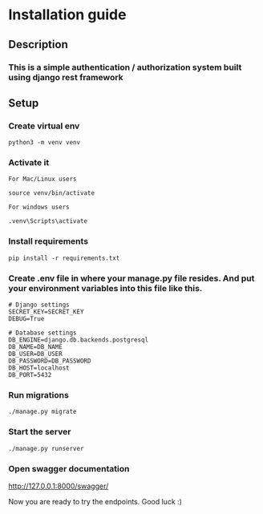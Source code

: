 # Installation guide
## Description
### This is a simple authentication / authorization system built using django rest framework

## Setup
### Create virtual env

```shell
python3 -m venv venv
```

### Activate it

`For Mac/Linux users`
```shell
source venv/bin/activate
```

`For windows users`
```shell
.venv\Scripts\activate
```

### Install requirements
```shell
pip install -r requirements.txt
```

### Create .env file in where your manage.py file resides. And put your environment variables into this file like this.
```dotenv
# Django settings
SECRET_KEY=SECRET_KEY
DEBUG=True

# Database settings
DB_ENGINE=django.db.backends.postgresql
DB_NAME=DB_NAME
DB_USER=DB_USER
DB_PASSWORD=DB_PASSWORD
DB_HOST=localhost
DB_PORT=5432
```

### Run migrations
```shell
./manage.py migrate
```

### Start the server
```shell
./manage.py runserver
```

### Open swagger documentation
http://127.0.0.1:8000/swagger/

Now you are ready to try the endpoints. Good luck :)